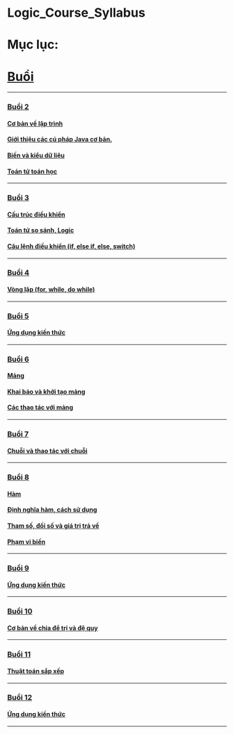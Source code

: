 
# Logic_Course_Syllabus


# Mục lục:

# [Buổi](Buổi)

***
### [Buổi 2](/Buổi/buổi%202/)
#### [Cơ bản về lập trình](/Buổi/B2/Task1/)
#### [Giới thiệu các cú pháp Java cơ bản.](/Buổi/B2/Task2/)
#### [Biến và kiểu dữ liệu](/Buổi/B2/Task3/)
#### [Toán tử toán học](/Buổi/B2/Task4/)
***
### [Buổi 3](/Buổi/buổi%203/)
#### [Cấu trúc điều khiển](/Buổi/buổi%203/Task1/)
#### [Toán tử so sánh, Logic](/Buổi/buổi%203/Task2/)
#### [Câu lệnh điều khiển (if, else if, else, switch)](/Buổi/buổi%203/Task3/)
***
### [Buổi 4](/Buổi/buổi%204/)
#### [Vòng lặp (for, while, do while)](/Buổi/buổi%204/Task1/)
***
### [Buổi 5](/Buổi/buổi%205/)
#### [Ứng dụng kiến thức](/Buổi/buổi%205/Task1/)
***
### [Buổi 6](/Buổi/buổi%206/)
#### [Mảng](/Buổi/buổi%206/Task1/)
#### [Khai báo và khởi tạo mảng](/Buổi/buổi%206/Task2/)
#### [Các thao tác với mảng](/Buổi/buổi%206/Task3/)
***
### [Buổi 7](/Buổi/buổi%207/)
#### [Chuỗi và thao tác với chuỗi](/Buổi/buổi%207/Task1/)
***
### [Buổi 8](/Buổi/buổi%208/)
#### [Hàm](/Buổi/buổi%208/Task1/)
#### [Định nghĩa hàm, cách sử dụng](/Buổi/buổi%208/Task2/)
#### [Tham số, đối số và giá trị trả về](/Buổi/buổi%208/Task3/)
#### [Phạm vi biến](/Buổi/buổi%208/Task4)
***
### [Buổi 9](/Buổi/buổi%209/)
#### [Ứng dụng kiến thức](/Buổi/buổi%209/Task1/)
***
### [Buổi 10](/Buổi/buổi%2010/)
#### [Cơ bản về chia để trị và đệ quy](/Buổi/buổi%2010/Task1/)
***
### [Buổi 11](/Buổi/buổi%2011/)
#### [Thuật toán sắp xếp](/Buổi/buổi%2011/Task1/)
***
### [Buổi 12](/Buổi/buổi%2012/)
#### [Ứng dụng kiến thức](/Buổi/buổi%2012/Task1/)
***

